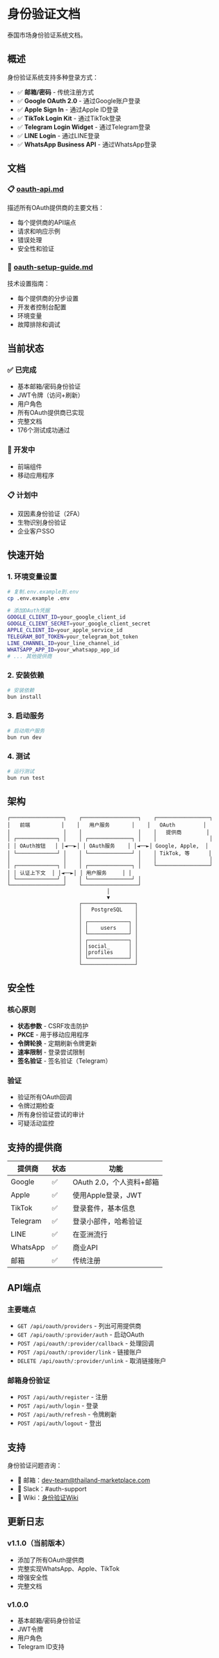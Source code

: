 # 身份验证文档

泰国市场身份验证系统文档。

## 概述

身份验证系统支持多种登录方式：

- ✅ **邮箱/密码** - 传统注册方式
- ✅ **Google OAuth 2.0** - 通过Google账户登录
- ✅ **Apple Sign In** - 通过Apple ID登录
- ✅ **TikTok Login Kit** - 通过TikTok登录
- ✅ **Telegram Login Widget** - 通过Telegram登录
- ✅ **LINE Login** - 通过LINE登录
- ✅ **WhatsApp Business API** - 通过WhatsApp登录

## 文档

### 📋 [oauth-api.md](../../auth/oauth-api.md)

描述所有OAuth提供商的主要文档：

- 每个提供商的API端点
- 请求和响应示例
- 错误处理
- 安全性和验证

### 🔧 [oauth-setup-guide.md](../../auth/oauth-setup-guide.md)

技术设置指南：

- 每个提供商的分步设置
- 开发者控制台配置
- 环境变量
- 故障排除和调试

## 当前状态

### ✅ 已完成

- 基本邮箱/密码身份验证
- JWT令牌（访问+刷新）
- 用户角色
- 所有OAuth提供商已实现
- 完整文档
- 176个测试成功通过

### 🔄 开发中

- 前端组件
- 移动应用程序

### 📋 计划中

- 双因素身份验证（2FA）
- 生物识别身份验证
- 企业客户SSO

## 快速开始

### 1. 环境变量设置

```bash
# 复制.env.example到.env
cp .env.example .env

# 添加OAuth凭据
GOOGLE_CLIENT_ID=your_google_client_id
GOOGLE_CLIENT_SECRET=your_google_client_secret
APPLE_CLIENT_ID=your_apple_service_id
TELEGRAM_BOT_TOKEN=your_telegram_bot_token
LINE_CHANNEL_ID=your_line_channel_id
WHATSAPP_APP_ID=your_whatsapp_app_id
# ... 其他提供商
```

### 2. 安装依赖

```bash
# 安装依赖
bun install
```

### 3. 启动服务

```bash
# 启动用户服务
bun run dev
```

### 4. 测试

```bash
# 运行测试
bun run test
```

## 架构

```
┌─────────────────┐    ┌──────────────────┐    ┌─────────────────┐
│   前端          │    │   用户服务       │    │   OAuth         │
│                 │    │                  │    │   提供商        │
│ ┌─────────────┐ │    │ ┌──────────────┐ │    │                 │
│ │ OAuth按钮   │ │◄──►│ │ OAuth服务    │ │◄──►│ Google, Apple,  │
│ └─────────────┘ │    │ └──────────────┘ │    │ TikTok, 等      │
│                 │    │                  │    │                 │
│ ┌─────────────┐ │    │ ┌──────────────┐ │    └─────────────────┘
│ │ 认证上下文  │ │◄──►│ │ 用户服务     │ │
│ └─────────────┘ │    │ └──────────────┘ │
└─────────────────┘    └──────────────────┘
                                │
                                ▼
                       ┌─────────────────┐
                       │   PostgreSQL    │
                       │                 │
                       │ ┌─────────────┐ │
                       │ │    users    │ │
                       │ └─────────────┘ │
                       │ ┌─────────────┐ │
                       │ │social_      │ │
                       │ │profiles     │ │
                       │ └─────────────┘ │
                       └─────────────────┘
```

## 安全性

### 核心原则

- **状态参数** - CSRF攻击防护
- **PKCE** - 用于移动应用程序
- **令牌轮换** - 定期刷新令牌更新
- **速率限制** - 登录尝试限制
- **签名验证** - 签名验证（Telegram）

### 验证

- 验证所有OAuth回调
- 令牌过期检查
- 所有身份验证尝试的审计
- 可疑活动监控

## 支持的提供商

| 提供商   | 状态 | 功能                     |
| -------- | ---- | ------------------------ |
| Google   | ✅   | OAuth 2.0，个人资料+邮箱 |
| Apple    | ✅   | 使用Apple登录，JWT       |
| TikTok   | ✅   | 登录套件，基本信息       |
| Telegram | ✅   | 登录小部件，哈希验证     |
| LINE     | ✅   | 在亚洲流行               |
| WhatsApp | ✅   | 商业API                  |
| 邮箱     | ✅   | 传统注册                 |

## API端点

### 主要端点

- `GET /api/oauth/providers` - 列出可用提供商
- `GET /api/oauth/:provider/auth` - 启动OAuth
- `POST /api/oauth/:provider/callback` - 处理回调
- `POST /api/oauth/:provider/link` - 链接账户
- `DELETE /api/oauth/:provider/unlink` - 取消链接账户

### 邮箱身份验证

- `POST /api/auth/register` - 注册
- `POST /api/auth/login` - 登录
- `POST /api/auth/refresh` - 令牌刷新
- `POST /api/auth/logout` - 登出

## 支持

身份验证问题咨询：

- 📧 邮箱：dev-team@thailand-marketplace.com
- 💬 Slack：#auth-support
- 📖 Wiki：[身份验证Wiki](https://wiki.thailand-marketplace.com/auth)

## 更新日志

### v1.1.0（当前版本）

- 添加了所有OAuth提供商
- 完整实现WhatsApp、Apple、TikTok
- 增强安全性
- 完整文档

### v1.0.0

- 基本邮箱/密码身份验证
- JWT令牌
- 用户角色
- Telegram ID支持
